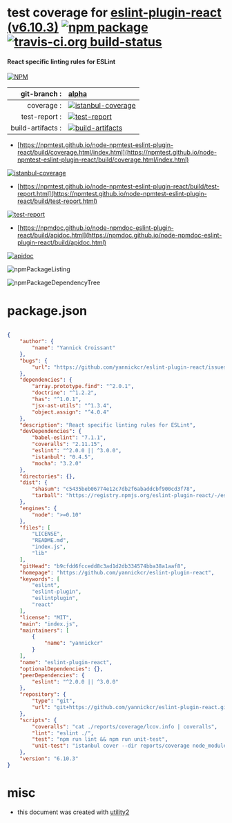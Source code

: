 # test coverage for  [eslint-plugin-react (v6.10.3)](https://github.com/yannickcr/eslint-plugin-react)  [![npm package](https://img.shields.io/npm/v/npmtest-eslint-plugin-react.svg?style=flat-square)](https://www.npmjs.org/package/npmtest-eslint-plugin-react) [![travis-ci.org build-status](https://api.travis-ci.org/npmtest/node-npmtest-eslint-plugin-react.svg)](https://travis-ci.org/npmtest/node-npmtest-eslint-plugin-react)
#### React specific linting rules for ESLint

[![NPM](https://nodei.co/npm/eslint-plugin-react.png?downloads=true&downloadRank=true&stars=true)](https://www.npmjs.com/package/eslint-plugin-react)

| git-branch : | [alpha](https://github.com/npmtest/node-npmtest-eslint-plugin-react/tree/alpha)|
|--:|:--|
| coverage : | [![istanbul-coverage](https://npmtest.github.io/node-npmtest-eslint-plugin-react/build/coverage.badge.svg)](https://npmtest.github.io/node-npmtest-eslint-plugin-react/build/coverage.html/index.html)|
| test-report : | [![test-report](https://npmtest.github.io/node-npmtest-eslint-plugin-react/build/test-report.badge.svg)](https://npmtest.github.io/node-npmtest-eslint-plugin-react/build/test-report.html)|
| build-artifacts : | [![build-artifacts](https://npmtest.github.io/node-npmtest-eslint-plugin-react/glyphicons_144_folder_open.png)](https://github.com/npmtest/node-npmtest-eslint-plugin-react/tree/gh-pages/build)|

- [https://npmtest.github.io/node-npmtest-eslint-plugin-react/build/coverage.html/index.html](https://npmtest.github.io/node-npmtest-eslint-plugin-react/build/coverage.html/index.html)

[![istanbul-coverage](https://npmtest.github.io/node-npmtest-eslint-plugin-react/build/screenCapture.buildCi.browser.%252Ftmp%252Fbuild%252Fcoverage.lib.html.png)](https://npmtest.github.io/node-npmtest-eslint-plugin-react/build/coverage.html/index.html)

- [https://npmtest.github.io/node-npmtest-eslint-plugin-react/build/test-report.html](https://npmtest.github.io/node-npmtest-eslint-plugin-react/build/test-report.html)

[![test-report](https://npmtest.github.io/node-npmtest-eslint-plugin-react/build/screenCapture.buildCi.browser.%252Ftmp%252Fbuild%252Ftest-report.html.png)](https://npmtest.github.io/node-npmtest-eslint-plugin-react/build/test-report.html)

- [https://npmdoc.github.io/node-npmdoc-eslint-plugin-react/build/apidoc.html](https://npmdoc.github.io/node-npmdoc-eslint-plugin-react/build/apidoc.html)

[![apidoc](https://npmdoc.github.io/node-npmdoc-eslint-plugin-react/build/screenCapture.buildCi.browser.%252Ftmp%252Fbuild%252Fapidoc.html.png)](https://npmdoc.github.io/node-npmdoc-eslint-plugin-react/build/apidoc.html)

![npmPackageListing](https://npmtest.github.io/node-npmtest-eslint-plugin-react/build/screenCapture.npmPackageListing.svg)

![npmPackageDependencyTree](https://npmtest.github.io/node-npmtest-eslint-plugin-react/build/screenCapture.npmPackageDependencyTree.svg)



# package.json

```json

{
    "author": {
        "name": "Yannick Croissant"
    },
    "bugs": {
        "url": "https://github.com/yannickcr/eslint-plugin-react/issues"
    },
    "dependencies": {
        "array.prototype.find": "^2.0.1",
        "doctrine": "^1.2.2",
        "has": "^1.0.1",
        "jsx-ast-utils": "^1.3.4",
        "object.assign": "^4.0.4"
    },
    "description": "React specific linting rules for ESLint",
    "devDependencies": {
        "babel-eslint": "7.1.1",
        "coveralls": "2.11.15",
        "eslint": "^2.0.0 || ^3.0.0",
        "istanbul": "0.4.5",
        "mocha": "3.2.0"
    },
    "directories": {},
    "dist": {
        "shasum": "c5435beb06774e12c7db2f6abaddcbf900cd3f78",
        "tarball": "https://registry.npmjs.org/eslint-plugin-react/-/eslint-plugin-react-6.10.3.tgz"
    },
    "engines": {
        "node": ">=0.10"
    },
    "files": [
        "LICENSE",
        "README.md",
        "index.js",
        "lib"
    ],
    "gitHead": "b9cfdd6fccedd8c3ad1d2db334574bba38a1aaf8",
    "homepage": "https://github.com/yannickcr/eslint-plugin-react",
    "keywords": [
        "eslint",
        "eslint-plugin",
        "eslintplugin",
        "react"
    ],
    "license": "MIT",
    "main": "index.js",
    "maintainers": [
        {
            "name": "yannickcr"
        }
    ],
    "name": "eslint-plugin-react",
    "optionalDependencies": {},
    "peerDependencies": {
        "eslint": "^2.0.0 || ^3.0.0"
    },
    "repository": {
        "type": "git",
        "url": "git+https://github.com/yannickcr/eslint-plugin-react.git"
    },
    "scripts": {
        "coveralls": "cat ./reports/coverage/lcov.info | coveralls",
        "lint": "eslint ./",
        "test": "npm run lint && npm run unit-test",
        "unit-test": "istanbul cover --dir reports/coverage node_modules/mocha/bin/_mocha tests/**/*.js -- --reporter dot --opts tests/mocha.opts"
    },
    "version": "6.10.3"
}
```



# misc
- this document was created with [utility2](https://github.com/kaizhu256/node-utility2)
